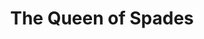---
title: "The Queen of Spades"
year: 1949
rating: 3.5
stars: "★★★½"
rewatched: false
permalink: "the-queen-of-spades"
watched_on: 2024-04-12
---